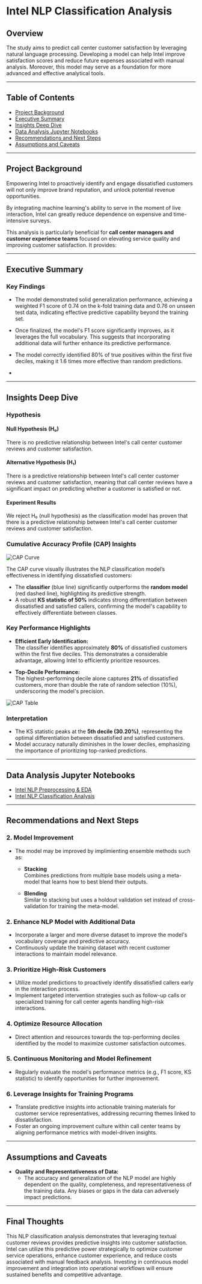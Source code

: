 # **Intel NLP Classification Analysis**

## **Overview**
The study aims to predict call center customer satisfaction by leveraging natural language processing. Developing a model can help Intel improve satisfaction scores and reduce future expenses associated with manual analysis. Moreover, this model may serve as a foundation for more advanced and effective analytical tools.

---

## **Table of Contents**
- [Project Background](#project-background)
- [Executive Summary](#executive-summary)
- [Insights Deep Dive](#insights-deep-dive)
- [Data Analysis Jupyter Notebooks](#Data-Analysis-Jupyter-Notebooks)
- [Recommendations and Next Steps](#recommendations-and-next-steps)
- [Assumptions and Caveats](#assumptions-and-caveats)

---

## **Project Background**
Empowering Intel to proactively identify and engage dissatisfied customers will not only improve brand reputation, and unlock potential revenue opportunities.

By integrating machine learning's ability to serve in the moment of live interaction, Intel can greatly reduce dependence on expensive and time-intensive surveys.

This analysis is particularly beneficial for **call center managers and customer experience teams** focused on elevating service quality and improving customer satisfaction. It provides:

---

## **Executive Summary**

### **Key Findings**

- The model demonstrated solid generalization performance, achieving a weighted F1 score of 0.74 on the k-fold training data and 0.76 on unseen test data, indicating effective predictive capability beyond the training set.
  
- Once finalized, the model's F1 score significantly improves, as it leverages the full vocabulary. This suggests that incorporating additional data will further enhance its predictive performance.

- The model correctly identified 80% of true positives within the first five deciles, making it 1.6 times more effective than random predictions.
- 
---

## **Insights Deep Dive**

### Hypothesis

#### Null Hypothesis (H₀)
There is no predictive relationship between Intel's call center customer reviews and customer satisfaction.

#### Alternative Hypothesis (H₁)
There is a predictive relationship between Intel's call center customer reviews and customer satisfaction, meaning that call center reviews have a significant impact on predicting whether a customer is satisfied or not.

#### Experiment Results
We reject H₀ (null hypothesis) as the classification model has proven that there is a predictive relationship between Intel's call center customer reviews and customer satisfaction.

### **Cumulative Accuracy Profile (CAP) Insights**

![CAP Curve](./ReadMe_Images/CAP.png)

The CAP curve visually illustrates the NLP classification model’s effectiveness in identifying dissatisfied customers:

- The **classifier** (blue line) significantly outperforms the **random model** (red dashed line), highlighting its predictive strength.
- A robust **KS statistic of 50%** indicates strong differentiation between dissatisfied and satisfied callers, confirming the model's capability to effectively differentiate between classes.

### **Key Performance Highlights**

- **Efficient Early Identification:**  
  The classifier identifies approximately **80%** of dissatisfied customers within the first five deciles. This demonstrates a considerable advantage, allowing Intel to efficiently prioritize resources.

- **Top-Decile Performance:**  
  The highest-performing decile alone captures **21%** of dissatisfied customers, more than double the rate of random selection (10%), underscoring the model's precision.

![CAP Table](./ReadMe_Images/CAP_Table.JPG)

### **Interpretation**
- The KS statistic peaks at the **5th decile (30.20%)**, representing the optimal differentiation between dissatisfied and satisfied customers.
- Model accuracy naturally diminishes in the lower deciles, emphasizing the importance of prioritizing top-ranked predictions.

---

## **Data Analysis Jupyter Notebooks**
- [Intel NLP Preprocessing & EDA](./Intel_NLP_Preprocessing_EDA.ipynb)  
- [Intel NLP Classification Analysis](./Intel_NLP_Classification_Analysis.ipynb)  

---

## **Recommendations and Next Steps**

### **2. Model Improvement**  
- The model may be improved by implimienting ensemble methods such as:

  - **Stacking**  
  Combines predictions from multiple base models using a meta-model that learns how to best blend their outputs.

  - **Blending**  
  Similar to stacking but uses a holdout validation set instead of cross-validation for training the meta-model.

### **2. Enhance NLP Model with Additional Data**  
- Incorporate a larger and more diverse dataset to improve the model's vocabulary coverage and predictive accuracy.
- Continuously update the training dataset with recent customer interactions to maintain model relevance.

### **3. Prioritize High-Risk Customers**
- Utilize model predictions to proactively identify dissatisfied callers early in the interaction process.
- Implement targeted intervention strategies such as follow-up calls or specialized training for call center agents handling high-risk interactions.

### **4. Optimize Resource Allocation**
- Direct attention and resources towards the top-performing deciles identified by the model to maximize customer satisfaction outcomes.

### **5. Continuous Monitoring and Model Refinement**
- Regularly evaluate the model's performance metrics (e.g., F1 score, KS statistic) to identify opportunities for further improvement.

### **6. Leverage Insights for Training Programs**
- Translate predictive insights into actionable training materials for customer service representatives, addressing recurring themes linked to dissatisfaction.
- Foster an ongoing improvement culture within call center teams by aligning performance metrics with model-driven insights.

---

## **Assumptions and Caveats**  

- **Quality and Representativeness of Data:**
  - The accuracy and generalization of the NLP model are highly dependent on the quality, completeness, and representativeness of the training data. Any biases or gaps in the data can adversely impact predictions.

---

## **Final Thoughts**
This NLP classification analysis demonstrates that leveraging textual customer reviews provides predictive insights into customer satisfaction. Intel can utilize this predictive power strategically to optimize customer service operations, enhance customer experience, and reduce costs associated with manual feedback analysis. Investing in continuous model improvement and integration into operational workflows will ensure sustained benefits and competitive advantage.

